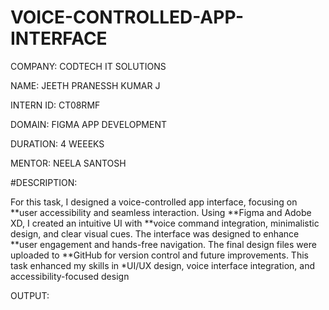 # VOICE-CONTROLLED-APP-INTERFACE

COMPANY: CODTECH IT SOLUTIONS

NAME: JEETH PRANESSH KUMAR J

INTERN ID: CT08RMF

DOMAIN: FIGMA APP DEVELOPMENT

DURATION: 4 WEEEKS

MENTOR: NEELA SANTOSH

#DESCRIPTION:

For this task, I designed a voice-controlled app interface, focusing on **user accessibility and seamless interaction. Using **Figma and Adobe XD, I created an intuitive UI with **voice command integration, minimalistic design, and clear visual cues. The interface was designed to enhance **user engagement and hands-free navigation. The final design files were uploaded to **GitHub for version control and future improvements. This task enhanced my skills in *UI/UX design, voice interface integration, and accessibility-focused design

OUTPUT:


